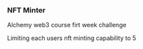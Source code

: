 ### NFT Minter

Alchemy web3 course firt week challenge 

Limiting each users nft minting capability to 5 